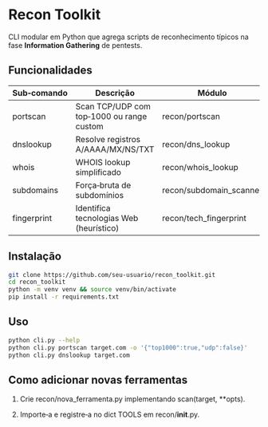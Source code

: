 # Recon Toolkit

CLI modular em Python que agrega scripts de reconhecimento típicos na fase **Information Gathering** de pentests.

## Funcionalidades
| Sub‑comando   | Descrição                                   | Módulo          |
|---------------|---------------------------------------------|-----------------|
| portscan      | Scan TCP/UDP com top‑1000 ou range custom   | recon/portscan  |
| dnslookup     | Resolve registros A/AAAA/MX/NS/TXT          | recon/dns_lookup|
| whois         | WHOIS lookup simplificado                   | recon/whois_lookup|
| subdomains    | Força‑bruta de subdomínios                  | recon/subdomain_scanner |
| fingerprint   | Identifica tecnologias Web (heurístico)     | recon/tech_fingerprint |

## Instalação
```bash
git clone https://github.com/seu‑usuario/recon_toolkit.git
cd recon_toolkit
python -m venv venv && source venv/bin/activate
pip install -r requirements.txt
```

## Uso
```bash
python cli.py --help                
python cli.py portscan target.com -o '{"top1000":true,"udp":false}'
python cli.py dnslookup target.com
```

## Como adicionar novas ferramentas

1. Crie recon/nova_ferramenta.py implementando scan(target, **opts).

2. Importe‑a e registre‑a no dict TOOLS em recon/__init__.py.